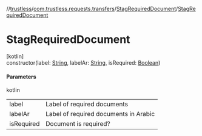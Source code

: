 //[trustless](../../../index.md)/[com.trustless.requests.transfers](../index.md)/[StagRequiredDocument](index.md)/[StagRequiredDocument](-stag-required-document.md)

# StagRequiredDocument

[kotlin]\
constructor(label: [String](https://kotlinlang.org/api/latest/jvm/stdlib/kotlin/-string/index.html), labelAr: [String](https://kotlinlang.org/api/latest/jvm/stdlib/kotlin/-string/index.html), isRequired: [Boolean](https://kotlinlang.org/api/latest/jvm/stdlib/kotlin/-boolean/index.html))

#### Parameters

kotlin

| | |
|---|---|
| label | Label of required documents |
| labelAr | Label of required documents in Arabic |
| isRequired | Document is required? |
